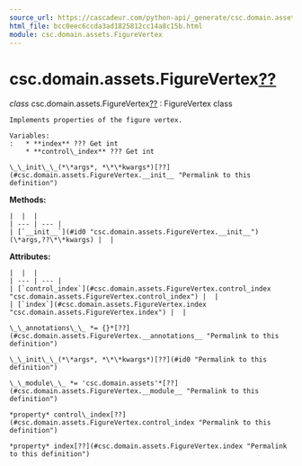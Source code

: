 ```yaml
---
source_url: https://cascadeur.com/python-api/_generate/csc.domain.assets.FigureVertex.html
html_file: bcc0eec6ccda3ad1825812cc14a8c15b.html
module: csc.domain.assets.FigureVertex
---
```


# csc.domain.assets.FigureVertex[??](#csc-domain-assets-figurevertex "Permalink to this heading")

*class* csc.domain.assets.FigureVertex[??](#csc.domain.assets.FigureVertex "Permalink to this definition")
:   FigureVertex class

    Implements properties of the figure vertex.

    Variables:
    :   * **index** ??? Get int
        * **control\_index** ??? Get int

    \_\_init\_\_(*\*args*, *\*\*kwargs*)[??](#csc.domain.assets.FigureVertex.__init__ "Permalink to this definition")

    
**Methods:**

    |  |  |
    | --- | --- |
    | [`__init__`](#id0 "csc.domain.assets.FigureVertex.__init__")(\*args,??\*\*kwargs) |  |

    
**Attributes:**

    |  |  |
    | --- | --- |
    | [`control_index`](#csc.domain.assets.FigureVertex.control_index "csc.domain.assets.FigureVertex.control_index") |  |
    | [`index`](#csc.domain.assets.FigureVertex.index "csc.domain.assets.FigureVertex.index") |  |

    \_\_annotations\_\_ *= {}*[??](#csc.domain.assets.FigureVertex.__annotations__ "Permalink to this definition")

    \_\_init\_\_(*\*args*, *\*\*kwargs*)[??](#id0 "Permalink to this definition")

    \_\_module\_\_ *= 'csc.domain.assets'*[??](#csc.domain.assets.FigureVertex.__module__ "Permalink to this definition")

    *property* control\_index[??](#csc.domain.assets.FigureVertex.control_index "Permalink to this definition")

    *property* index[??](#csc.domain.assets.FigureVertex.index "Permalink to this definition")